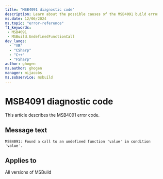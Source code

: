 ```yaml
---
title: "MSB4091 diagnostic code"
description: Learn about the possible causes of the MSB4091 build error, and get troubleshooting tips.
ms.date: 12/06/2024
ms.topic: "error-reference"
f1_keywords:
 - MSB4091
 - MSBuild.UndefinedFunctionCall
dev_langs:
  - "VB"
  - "CSharp"
  - "C++"
  - "FSharp"
author: ghogen
ms.author: ghogen
manager: mijacobs
ms.subservice: msbuild
---
```


# MSB4091 diagnostic code

<!-- :::ErrorDefinitionDescription::: -->
<!-- :::editable-content name="introDescription"::: -->
This article describes the MSB4091 error code.
<!-- :::editable-content-end::: -->

## Message text

`MSB4091: Found a call to an undefined function 'value' in condition 'value'.`

<!-- :::editable-content name="postOutputDescription"::: -->
<!--
{StrBegin="MSB4091: "}
-->
<!-- :::editable-content-end::: -->
<!-- :::ErrorDefinitionDescription-end::: -->

## Applies to

All versions of MSBuild
